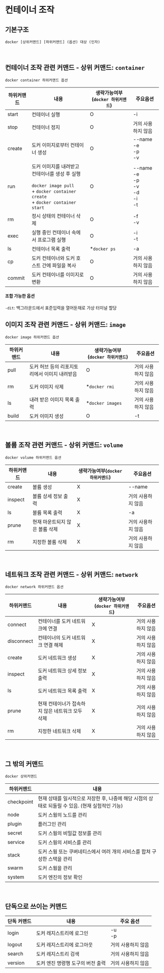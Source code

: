 # 컨테이너 조작

## 기본구조
```docker
docker [상위커맨드] [하위커맨드] (옵션) 대상 (인자)
```
<br>

## 컨테이너 조작 관련 커맨드 - 상위 커맨드: `container`
```docker
docker container 하위커맨드 옵션
```
|하위커맨드|내용|생략가능여부(`docker 하위커맨드`)|주요옵션|
|---|---|---|---|
|start|컨테이너 실행|O|-i|
|stop|컨테이너 정지|O|거의 사용하지 않음|
|create|도커 이미지로부터 컨테이너 생성|O|--name<br>-e<br>-p<br>-v|
|run|도커 이미지를 내려받고 컨테이너를 생성 후 실행<br><br>`docker image pull`<br>+ `docker container create`<br>+ `docker container start`|O|--name<br>-e<br>-p<br>-v<br>-d<br>-i<br>-t|
|rm|정시 상태의 컨테이너 삭제|O|-f<br>-v|
|exec|실행 중인 컨테이너 속에서 프로그램 실행|O|-i<br>-t|
|ls|컨테이너 목록 출력|*`docker ps`|-a|
|cp|도커 컨테이너와 도커 호스트 간에 파일을 복사|O|거의 사용하지 않음|
|commit|도커 컨테이너를 이미지로 변환|O|거의 사용하지 않음|
#### 조합 가능한 옵션
`-dit`: 백그라운드에서 표준입력을 열어둔채로 가상 터미널 할당
<br>

## 이미지 조작 관련 커맨드 - 상위 커맨드: `image`
```docker
docker image 하위커맨드 옵션
```
|하위커맨드|내용|생략가능여부(`docker 하위커맨드`)|주요옵션|
|---|---|---|---|
|pull|도커 허브 등의 리포지토리에서 이미지 내려받음|O|거의 사용하지 않음|
|rm|도커 이미지 삭제|*`docker rmi`|거의 사용하지 않음|
|ls|내려 받은 이미지 목록 출력|*`docker images`|거의 사용하지 않음|
|build|도커 이미지 생성|O|-t|
<br>

## 볼륨 조작 관련 커맨드 - 상위 커맨드: `volume`
```docker
docker volume 하위커맨드 옵션
```
|하위커맨드|내용|생략가능여부(`docker 하위커맨드`)|주요옵션|
|---|---|---|---|
|create|볼륨 생성|X|--name|
|inspect|볼륨 상세 정보 출력|X|거의 사용하지 않음|
|ls|볼륨 목록 출력|X|-a|
|prune|현재 마운트되지 않은 볼륨 삭제|X|거의 사용하지 않음|
|rm|지정한 볼륨 삭제|X|거의 사용하지 않음|<br>
<br>

## 네트워크 조작 관련 커맨드 - 상위 커맨드: `network`
```docker
docker network 하위커맨드 옵션
```
|하위커맨드|내용|생략가능여부(`docker 하위커맨드`)|주요옵션|
|---|---|---|---|
|connect|컨테이너를 도커 네트워크에 연결|X|거의 사용하지 않음|
|disconnect|컨테이너의 도커 네트워크 연결 해제|X|거의 사용하지 않음|
|create|도커 네트워크 생성|X|거의 사용하지 않음|
|inspect|도커 네트워크 상세 정보 출력|X|거의 사용하지 않음|
|ls|도커 네트워크 목록 출력|X|거의 사용하지 않음|
|prune|현재 컨테이너가 접속하지 않은 네트워크 모두 삭제|X|거의 사용하지 않음|
|rm|지정한 네트워크 삭제|X|거의 사용하지 않음|
<br>

## 그 밖의 커맨드
```docker
docker 상위커맨드
```
|하위커맨드|내용|
|---|---|
|checkpoint|현재 상태를 일시적으로 저장한 후, 나중에 해당 시점의 상태로 되돌릴 수 있음. (현재 실험적인 기능)|
|node|도커 스웜의 노드를 관리|
|plugin|플러그인 관리|
|secret|도커 스웜의 비밀값 정보를 관리|
|service|도커 스웜의 서비스를 관리|
|stack|도커 스웜 또는 쿠버네티스에서 여러 개의 서비스를 합쳐 구성한 스택을 관리|
|swarm|도커 스웜을 관리|
|system|도커 엔진의 정보 확인|
<br>

## 단독으로 쓰이는 커맨드
|단독 커맨드|내용|주요 옵션|
|---|---|---|
|login|도커 레지스트리에 로그인|-u<br>-p|
|logout|도커 레지스트리에 로그아웃|거의 사용하지 않음|
|search|도커 레지스트리 검색|거의 사용하지 않음|
|version|도커 엔진 명령행 도구의 버전 출력|거의 사용하지 않음|